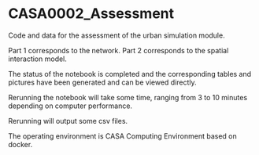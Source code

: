 # CASA0002_Assessment

Code and data for the assessment of the urban simulation module.

Part 1 corresponds to the network. Part 2 corresponds to the spatial interaction model.

The status of the notebook is completed and the corresponding tables and pictures have been generated and can be viewed directly.

Rerunning the notebook will take some time, ranging from 3 to 10 minutes depending on computer performance.

Rerunning will output some csv files.

The operating environment is CASA Computing Environment based on docker.